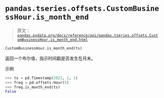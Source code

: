 # `pandas.tseries.offsets.CustomBusinessHour.is_month_end`

> 原文：[`pandas.pydata.org/docs/reference/api/pandas.tseries.offsets.CustomBusinessHour.is_month_end.html`](https://pandas.pydata.org/docs/reference/api/pandas.tseries.offsets.CustomBusinessHour.is_month_end.html)

```py
CustomBusinessHour.is_month_end(ts)
```

返回一个布尔值，指示时间戳是否发生在月末。

示例

```py
>>> ts = pd.Timestamp(2022, 1, 1)
>>> freq = pd.offsets.Hour(5)
>>> freq.is_month_end(ts)
False 
```

